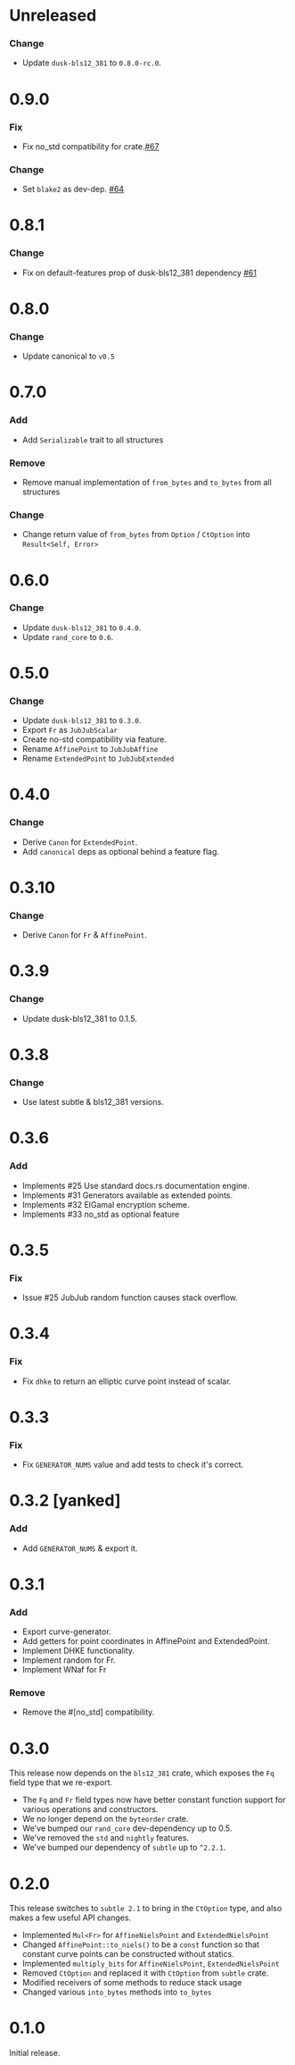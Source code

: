 # Unreleased

### Change
- Update `dusk-bls12_381` to `0.8.0-rc.0`.

# 0.9.0
### Fix
- Fix no_std compatibility for crate.[#67](https://github.com/dusk-network/jubjub/pull/67)

### Change
- Set `blake2` as dev-dep. [#64](https://github.com/dusk-network/jubjub/issues/64)

# 0.8.1
### Change
- Fix on default-features prop of dusk-bls12_381 dependency [#61](https://github.com/dusk-network/jubjub/issues/61)

# 0.8.0
### Change
- Update canonical to `v0.5`

# 0.7.0
### Add
- Add `Serializable` trait to all structures

### Remove
- Remove manual implementation of `from_bytes` and `to_bytes` from all structures

### Change
- Change return value of `from_bytes` from  `Option` / `CtOption` into `Result<Self, Error>`

# 0.6.0
### Change
- Update `dusk-bls12_381` to `0.4.0`.
- Update `rand_core` to `0.6`.

# 0.5.0
### Change
- Update `dusk-bls12_381` to `0.3.0`.
- Export `Fr` as `JubJubScalar`
- Create no-std compatibility via feature.
- Rename `AffinePoint` to `JubJubAffine`
- Rename `ExtendedPoint` to `JubJubExtended`

# 0.4.0
### Change
- Derive `Canon` for `ExtendedPoint`.
- Add `canonical` deps as optional behind a feature flag.

# 0.3.10
### Change
- Derive `Canon` for `Fr` & `AffinePoint`.

# 0.3.9
### Change
- Update dusk-bls12_381 to 0.1.5.

# 0.3.8
### Change
- Use latest subtle & bls12_381 versions.

# 0.3.6
### Add
- Implements #25 Use standard docs.rs documentation engine.
- Implements #31 Generators available as extended points.
- Implements #32 ElGamal encryption scheme.
- Implements #33 no_std as optional feature

# 0.3.5
### Fix
- Issue #25 JubJub random function causes stack overflow.

# 0.3.4
### Fix
- Fix `dhke` to return an elliptic curve point instead of scalar.

# 0.3.3
### Fix
- Fix `GENERATOR_NUMS` value and add tests to check it's correct.

# 0.3.2 [yanked]
### Add
- Add `GENERATOR_NUMS` & export it.

# 0.3.1
### Add
- Export curve-generator.
- Add getters for point coordinates in AffinePoint and ExtendedPoint.
- Implement DHKE functionality.
- Implement random for Fr.
- Implement WNaf for Fr

### Remove
* Remove the #[no_std] compatibility.

# 0.3.0

This release now depends on the `bls12_381` crate, which exposes the `Fq` field type that we re-export.

* The `Fq` and `Fr` field types now have better constant function support for various operations and constructors.
* We no longer depend on the `byteorder` crate.
* We've bumped our `rand_core` dev-dependency up to 0.5.
* We've removed the `std` and `nightly` features.
* We've bumped our dependency of `subtle` up to `^2.2.1`.

# 0.2.0

This release switches to `subtle 2.1` to bring in the `CtOption` type, and also makes a few useful API changes.

* Implemented `Mul<Fr>` for `AffineNielsPoint` and `ExtendedNielsPoint`
* Changed `AffinePoint::to_niels()` to be a `const` function so that constant curve points can be constructed without statics.
* Implemented `multiply_bits` for `AffineNielsPoint`, `ExtendedNielsPoint`
* Removed `CtOption` and replaced it with `CtOption` from `subtle` crate.
* Modified receivers of some methods to reduce stack usage
* Changed various `into_bytes` methods into `to_bytes`

# 0.1.0

Initial release.
